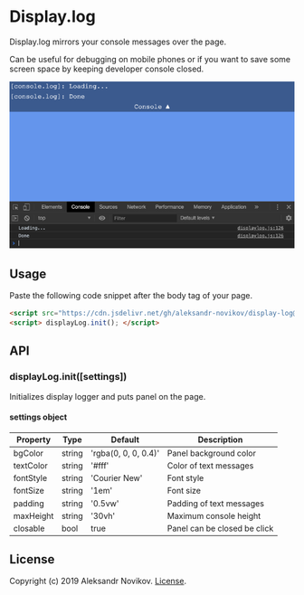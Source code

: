 # Display.log

Display.log mirrors your console messages over the page.

Can be useful for debugging on mobile phones or if you want to save some screen space by keeping developer console closed.

![Screenshot](/screen.png)

## Usage

Paste the following code snippet after the body tag of your page.

```html
<script src="https://cdn.jsdelivr.net/gh/aleksandr-novikov/display-log@1.0.0/dist/displaylog.min.js"></script>
<script> displayLog.init(); </script>
```

## API

### displayLog.init([settings])

Initializes display logger and puts panel on the page.

#### settings object
| Property  	| Type   	| Default              	| Description                  	|
|-----------	|--------	|----------------------	|------------------------------	|
| bgColor   	| string 	| 'rgba(0, 0, 0, 0.4)' 	| Panel background color       	|
| textColor 	| string 	| '#fff'               	| Color of text messages       	|
| fontStyle  	| string 	| 'Courier New'         | Font style                   	|
| fontSize  	| string 	| '1em'                	| Font size                    	|
| padding   	| string 	| '0.5vw'              	| Padding of text messages     	|
| maxHeight 	| string 	| '30vh'               	| Maximum console height       	|
| closable  	| bool   	| true                 	| Panel can be closed be click 	|

## License

Copyright (c) 2019 Aleksandr Novikov. [License](./LICENSE).
